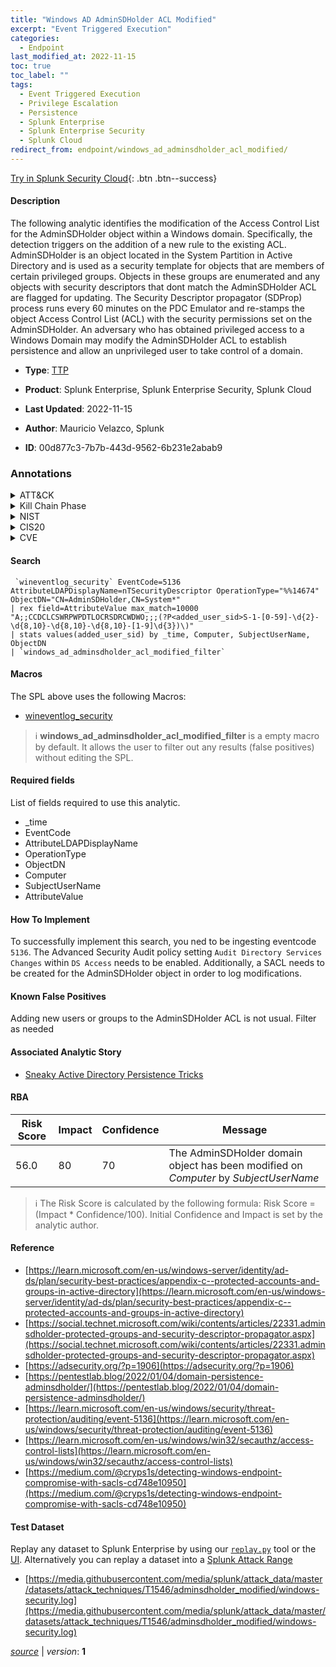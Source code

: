 ```yaml
---
title: "Windows AD AdminSDHolder ACL Modified"
excerpt: "Event Triggered Execution"
categories:
  - Endpoint
last_modified_at: 2022-11-15
toc: true
toc_label: ""
tags:
  - Event Triggered Execution
  - Privilege Escalation
  - Persistence
  - Splunk Enterprise
  - Splunk Enterprise Security
  - Splunk Cloud
redirect_from: endpoint/windows_ad_adminsdholder_acl_modified/
---
```




[Try in Splunk Security Cloud](https://www.splunk.com/en_us/cyber-security.html){: .btn .btn--success}

#### Description

The following analytic identifies the modification of the Access Control List for the AdminSDHolder object within a Windows domain. Specifically, the detection triggers on the addition of a new rule to the existing ACL. AdminSDHolder is an object located in the System Partition in Active Directory and is used as a security template for objects that are members of certain privileged groups. Objects in these groups are enumerated and any objects with security descriptors that dont match the AdminSDHolder ACL are flagged for updating. The Security Descriptor propagator (SDProp) process runs every 60 minutes on the PDC Emulator and re-stamps the object Access Control List (ACL) with the security permissions set on the AdminSDHolder. An adversary who has obtained privileged access to a Windows Domain may modify the AdminSDHolder ACL to establish persistence and allow an unprivileged user to take control of a domain.

- **Type**: [TTP](https://github.com/splunk/security_content/wiki/Detection-Analytic-Types)
- **Product**: Splunk Enterprise, Splunk Enterprise Security, Splunk Cloud

- **Last Updated**: 2022-11-15
- **Author**: Mauricio Velazco, Splunk
- **ID**: 00d877c3-7b7b-443d-9562-6b231e2abab9

### Annotations
<details>
  <summary>ATT&CK</summary>

<div markdown="1">

#### [ATT&CK](https://attack.mitre.org/)

| ID          | Technique   | Tactic         |
| ----------- | ----------- |--------------- |
| [T1546](https://attack.mitre.org/techniques/T1546/) | Event Triggered Execution | Privilege Escalation, Persistence |

</div>
</details>


<details>
  <summary>Kill Chain Phase</summary>

<div markdown="1">

* Installation
* Actions on Objectives


</div>
</details>


<details>
  <summary>NIST</summary>

<div markdown="1">

* DE.CM



</div>
</details>

<details>
  <summary>CIS20</summary>

<div markdown="1">

* CIS 3
* CIS 5
* CIS 16



</div>
</details>

<details>
  <summary>CVE</summary>

<div markdown="1">


</div>
</details>


#### Search

```
 `wineventlog_security` EventCode=5136 AttributeLDAPDisplayName=nTSecurityDescriptor OperationType="%%14674" ObjectDN="CN=AdminSDHolder,CN=System*" 
| rex field=AttributeValue max_match=10000 "A;;CCDCLCSWRPWPDTLOCRSDRCWDWO;;;(?P<added_user_sid>S-1-[0-59]-\d{2}-\d{8,10}-\d{8,10}-\d{8,10}-[1-9]\d{3})\)" 
| stats values(added_user_sid) by _time, Computer, SubjectUserName, ObjectDN 
| `windows_ad_adminsdholder_acl_modified_filter`
```

#### Macros
The SPL above uses the following Macros:
* [wineventlog_security](https://github.com/splunk/security_content/blob/develop/macros/wineventlog_security.yml)

> :information_source:
> **windows_ad_adminsdholder_acl_modified_filter** is a empty macro by default. It allows the user to filter out any results (false positives) without editing the SPL.



#### Required fields
List of fields required to use this analytic.
* _time
* EventCode
* AttributeLDAPDisplayName
* OperationType
* ObjectDN
* Computer
* SubjectUserName
* AttributeValue



#### How To Implement
To successfully implement this search, you ned to be ingesting eventcode `5136`. The Advanced Security Audit policy setting `Audit Directory Services Changes` within `DS Access` needs to be enabled. Additionally, a SACL needs to be created for the AdminSDHolder object in order to log modifications.
#### Known False Positives
Adding new users or groups to the AdminSDHolder ACL is not usual. Filter as needed

#### Associated Analytic Story
* [Sneaky Active Directory Persistence Tricks](/stories/sneaky_active_directory_persistence_tricks)




#### RBA

| Risk Score  | Impact      | Confidence   | Message      |
| ----------- | ----------- |--------------|--------------|
| 56.0 | 80 | 70 | The AdminSDHolder domain object has been modified on $Computer$ by $SubjectUserName$ |


> :information_source:
> The Risk Score is calculated by the following formula: Risk Score = (Impact * Confidence/100). Initial Confidence and Impact is set by the analytic author.


#### Reference

* [https://learn.microsoft.com/en-us/windows-server/identity/ad-ds/plan/security-best-practices/appendix-c--protected-accounts-and-groups-in-active-directory](https://learn.microsoft.com/en-us/windows-server/identity/ad-ds/plan/security-best-practices/appendix-c--protected-accounts-and-groups-in-active-directory)
* [https://social.technet.microsoft.com/wiki/contents/articles/22331.adminsdholder-protected-groups-and-security-descriptor-propagator.aspx](https://social.technet.microsoft.com/wiki/contents/articles/22331.adminsdholder-protected-groups-and-security-descriptor-propagator.aspx)
* [https://adsecurity.org/?p=1906](https://adsecurity.org/?p=1906)
* [https://pentestlab.blog/2022/01/04/domain-persistence-adminsdholder/](https://pentestlab.blog/2022/01/04/domain-persistence-adminsdholder/)
* [https://learn.microsoft.com/en-us/windows/security/threat-protection/auditing/event-5136](https://learn.microsoft.com/en-us/windows/security/threat-protection/auditing/event-5136)
* [https://learn.microsoft.com/en-us/windows/win32/secauthz/access-control-lists](https://learn.microsoft.com/en-us/windows/win32/secauthz/access-control-lists)
* [https://medium.com/@cryps1s/detecting-windows-endpoint-compromise-with-sacls-cd748e10950](https://medium.com/@cryps1s/detecting-windows-endpoint-compromise-with-sacls-cd748e10950)



#### Test Dataset
Replay any dataset to Splunk Enterprise by using our [`replay.py`](https://github.com/splunk/attack_data#using-replaypy) tool or the [UI](https://github.com/splunk/attack_data#using-ui).
Alternatively you can replay a dataset into a [Splunk Attack Range](https://github.com/splunk/attack_range#replay-dumps-into-attack-range-splunk-server)

* [https://media.githubusercontent.com/media/splunk/attack_data/master/datasets/attack_techniques/T1546/adminsdholder_modified/windows-security.log](https://media.githubusercontent.com/media/splunk/attack_data/master/datasets/attack_techniques/T1546/adminsdholder_modified/windows-security.log)



[*source*](https://github.com/splunk/security_content/tree/develop/detections/endpoint/windows_ad_adminsdholder_acl_modified.yml) \| *version*: **1**